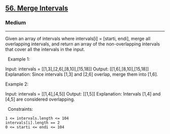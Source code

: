 <h2><a href="https://leetcode.com/problems/merge-intervals/">56. Merge Intervals</a></h2><h3>Medium</h3><hr>Given an array of intervals where intervals[i] = [starti, endi], merge all overlapping intervals, and return an array of the non-overlapping intervals that cover all the intervals in the input.

 
Example 1:

Input: intervals = [[1,3],[2,6],[8,10],[15,18]]
Output: [[1,6],[8,10],[15,18]]
Explanation: Since intervals [1,3] and [2,6] overlap, merge them into [1,6].


Example 2:

Input: intervals = [[1,4],[4,5]]
Output: [[1,5]]
Explanation: Intervals [1,4] and [4,5] are considered overlapping.


 
Constraints:


	1 <= intervals.length <= 104
	intervals[i].length == 2
	0 <= starti <= endi <= 104


